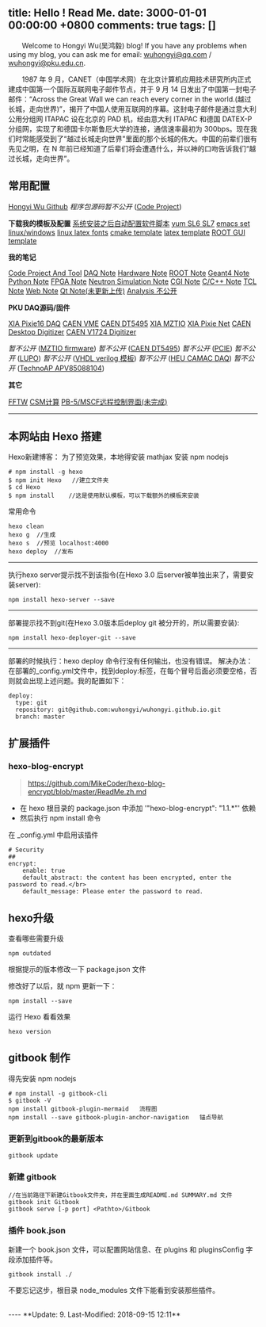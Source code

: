 title: Hello ! Read Me.
date: 3000-01-01 00:00:00 +0800
comments: true
tags: []
---
&#160; &#160; &#160; &#160;Welcome to Hongyi Wu(吴鸿毅) blog! If you have any problems when using my blog, you can ask me for email: wuhongyi@qq.com / wuhongyi@pku.edu.cn.


&#160; &#160; &#160; &#160;1987 年 9 月，CANET（中国学术网）在北京计算机应用技术研究所内正式建成中国第一个国际互联网电子邮件节点，并于 9 月 14 日发出了中国第一封电子邮件：“Across the Great Wall we can reach every corner in the world.(越过长城，走向世界)”，揭开了中国人使用互联网的序幕。这封电子邮件是通过意大利公用分组网 ITAPAC 设在北京的 PAD 机，经由意大利 ITAPAC 和德国 DATEX-P 分组网，实现了和德国卡尔斯鲁厄大学的连接，通信速率最初为 300bps。现在我们时常能感受到了“越过长城走向世界"里面的那个长城的伟大。中国的前辈们很有先见之明，在 N 年前已经知道了后辈们将会遭遇什么，并以神的口吻告诉我们“越过长城，走向世界”。

## 常用配置

[Hongyi Wu Github](https://github.com/wuhongyi)
*程序包源码暂不公开* ([Code Project](https://github.com/wuhongyi/CodeProject))

**下载我的模板及配置**
[系统安装之后自动配置软件脚本](https://github.com/wuhongyi/BasicConfiguration)
[yum SL6 SL7](https://github.com/wuhongyi/ScientificLinuxYumSet)
[emacs set linux/windows](https://github.com/wuhongyi/EmacsSet)
[linux latex fonts](https://github.com/wuhongyi/fonts) 
[cmake template](https://github.com/wuhongyi/cmakeTemplate)
[latex template](https://github.com/wuhongyi/LatexTemplate)
[ROOT GUI template](https://github.com/wuhongyi/ROOTGUITemplate)



**我的笔记**

[Code Project And Tool](http://wuhongyi.cn/CodeProject)
[DAQ Note](http://wuhongyi.cn/DAQNote)
[Hardware Note](http://wuhongyi.cn/HardwareNote)
[ROOT Note](http://wuhongyi.cn/ROOTNote)
[Geant4 Note](http://wuhongyi.cn/Geant4Note/)
[Python Note](http://wuhongyi.cn/PythonNote)
[FPGA Note](http://wuhongyi.cn/FPGANote/)
[Neutron Simulation Note](http://wuhongyi.cn/NeutronSimulationNote/)
[CGI Note](http://wuhongyi.cn/CGINote/)
[C/C++ Note](http://wuhongyi.cn/c_cppNote/)
[TCL Note](http://wuhongyi.cn/TCLNote/)
[Web Note](http://wuhongyi.cn/WebNote)
[Qt Note(未更新上传)](http://wuhongyi.cn/QtNote/)
[Analysis 不公开](https://github.com/wuhongyi/AnalysisNote/)


**PKU DAQ源码/固件**

[XIA Pixie16 DAQ](https://github.com/wuhongyi/PKUXIADAQ)
[CAEN VME](https://github.com/wuhongyi/VMEDAQ)
[CAEN DT5495](http://wuhongyi.cn/CAENx495/)
[XIA MZTIO](https://github.com/wuhongyi/MZTIO)
[XIA Pixie Net](https://github.com/wuhongyi/PKUXIAPixieNet)
[CAEN Desktop Digitizer](https://github.com/wuhongyi/PKU_CAENDesktopDigitizer)
[CAEN V1724 Digitizer](https://github.com/wuhongyi/CAENV1724Digitizer)


*暂不公开* ([MZTIO firmware](https://github.com/wuhongyi/MZTIOfirmware))
*暂不公开* ([CAEN DT5495](https://github.com/wuhongyi/CAEN_DT5495))
*暂不公开* ([PCIE](https://github.com/wuhongyi/PCIE))
*暂不公开* ([LUPO](https://github.com/wuhongyi/LUPO))
*暂不公开* ([VHDL verilog 模板](https://github.com/wuhongyi/VHDLverilog))
*暂不公开* ([HEU CAMAC DAQ](https://github.com/wuhongyi/HEUCAMAC))
*暂不公开* ([TechnoAP APV85088104](https://github.com/wuhongyi/APV85088104))


**其它**


[FFTW](https://github.com/wuhongyi/FFTW)
[CSM计算](https://github.com/wuhongyi/CSM)
[PB-5/MSCF远程控制界面(未完成)](https://github.com/wuhongyi/SerialCommunications)



----

<!-- more -->

## 本网站由 Hexo 搭建
Hexo新建博客：
为了预览效果，本地得安装 mathjax
安装 npm nodejs
~~~
# npm install -g hexo
$ npm init Hexo   //建立文件夹
$ cd Hexo
$ npm install    //这是使用默认模板，可以下载额外的模板来安装
~~~

常用命令
~~~
hexo clean
hexo g  //生成
hexo s  //预览 localhost:4000
hexo deploy  //发布
~~~

----
执行hexo server提示找不到该指令(在Hexo 3.0 后server被单独出来了，需要安装server):
~~~
npm install hexo-server --save
~~~

----
部署提示找不到git(在Hexo 3.0版本后deploy git 被分开的，所以需要安装):
~~~
npm install hexo-deployer-git --save
~~~

----
部署的时候执行：hexo deploy 命令行没有任何输出，也没有错误。 
解决办法： 
在部署的_config.yml文件中，找到deploy:标签，在每个冒号后面必须要空格，否则就会出现上述问题。我的配置如下：
~~~
deploy:
  type: git
  repository: git@github.com:wuhongyi/wuhongyi.github.io.git
  branch: master
~~~

## 扩展插件

### hexo-blog-encrypt

> https://github.com/MikeCoder/hexo-blog-encrypt/blob/master/ReadMe.zh.md

- 在 hexo 根目录的 package.json 中添加 '"hexo-blog-encrypt": "1.1.*"' 依赖
- 然后执行 npm install 命令

在 _config.yml 中启用该插件
```
# Security
##
encrypt:
    enable: true
    default_abstract: the content has been encrypted, enter the password to read.</br>
    default_message: Please enter the password to read.	
```

## hexo升级

查看哪些需要升级
```
npm outdated
```

根据提示的版本修改一下 package.json 文件  

修改好了以后，就 npm 更新一下：
```
npm install --save
```

运行 Hexo 看看效果
```
hexo version
```



## gitbook 制作
得先安装 npm nodejs
```
# npm install -g gitbook-cli
$ gitbook -V
npm install gitbook-plugin-mermaid   流程图
npm install --save gitbook-plugin-anchor-navigation   锚点导航
```

### 更新到gitbook的最新版本
```
gitbook update
```

### 新建 gitbook

```
//在当前路径下新建Gitbook文件夹，并在里面生成README.md SUMMARY.md 文件
gitbook init Gitbook
gitbook serve [-p port] <Pathto>/Gitbook
```

### 插件 book.json

新建一个 book.json 文件，可以配置网站信息、在 plugins 和 pluginsConfig 字段添加插件等。

```
gitbook install ./
```
不要忘记这步，根目录 node_modules 文件下能看到安装那些插件。


<br />
----
**Update: 9. Last-Modified: 2018-09-15 12:11**
